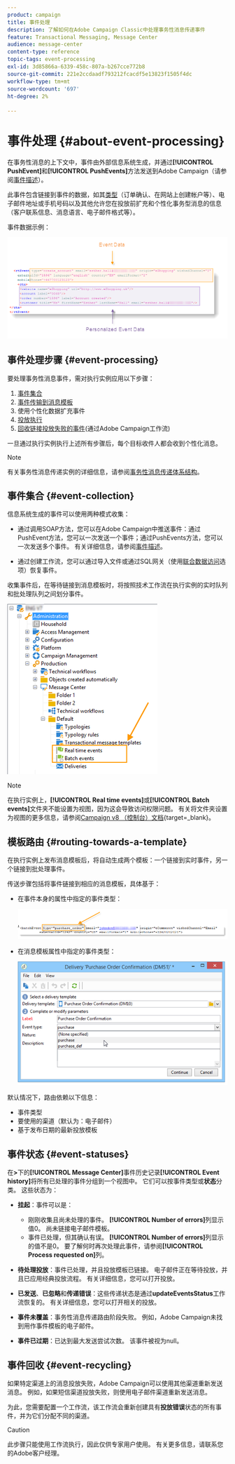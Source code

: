 ```yaml
---
product: campaign
title: 事件处理
description: 了解如何在Adobe Campaign Classic中处理事务性消息传递事件
feature: Transactional Messaging, Message Center
audience: message-center
content-type: reference
topic-tags: event-processing
exl-id: 3d85866a-6339-458c-807a-b267cce772b8
source-git-commit: 221e2ccdaadf793212fcacdf5e13823f1505f4dc
workflow-type: tm+mt
source-wordcount: '697'
ht-degree: 2%

---
```


# 事件处理 {#about-event-processing}



在事务性消息的上下文中，事件由外部信息系统生成，并通过&#x200B;**[!UICONTROL PushEvent]**&#x200B;和&#x200B;**[!UICONTROL PushEvents]**&#x200B;方法发送到Adobe Campaign（请参阅[事件描述](../../message-center/using/event-description.md)）。

此事件包含链接到事件的数据，如其[类型](../../message-center/using/creating-event-types.md)（订单确认、在网站上创建帐户等）、电子邮件地址或手机号码以及其他允许您在投放前扩充和个性化事务型消息的信息（客户联系信息、消息语言、电子邮件格式等）。

事件数据示例：

![](assets/messagecenter_events_request_001.png)

## 事件处理步骤 {#event-processing}

要处理事务性消息事件，需对执行实例应用以下步骤：

1. [事件集合](#event-collection)
1. [事件传输到消息模板](#routing-towards-a-template)
1. 使用个性化数据扩充事件
1. [投放执行](../../message-center/using/delivery-execution.md)
1. [回收链接投放失败的事件](#event-recycling)(通过Adobe Campaign工作流)

一旦通过执行实例执行上述所有步骤后，每个目标收件人都会收到个性化消息。

>[!NOTE]
>
>有关事务性消息传递实例的详细信息，请参阅[事务性消息传递体系结构](../../message-center/using/transactional-messaging-architecture.md)。


## 事件集合 {#event-collection}

信息系统生成的事件可以使用两种模式收集：

* 通过调用SOAP方法，您可以在Adobe Campaign中推送事件：通过PushEvent方法，您可以一次发送一个事件；通过PushEvents方法，您可以一次发送多个事件。 有关详细信息，请参阅[事件描述](../../message-center/using/event-description.md)。

* 通过创建工作流，您可以通过导入文件或通过SQL网关（使用[联合数据访问](../../installation/using/about-fda.md)选项）恢复事件。

收集事件后，在等待链接到消息模板时，将按照技术工作流在执行实例的实时队列和批处理队列之间划分事件。

![](assets/messagecenter_events_queues_001.png)

>[!NOTE]
>
>在执行实例上，**[!UICONTROL Real time events]**&#x200B;或&#x200B;**[!UICONTROL Batch events]**&#x200B;文件夹不能设置为视图，因为这会导致访问权限问题。 有关将文件夹设置为视图的更多信息，请参阅[Campaign v8 （控制台）文档](https://experienceleague.adobe.com/zh-hans/docs/campaign/campaign-v8/config/configuration/folders-and-views){target=_blank}。

## 模板路由 {#routing-towards-a-template}

在执行实例上发布消息模板后，将自动生成两个模板：一个链接到实时事件，另一个链接到批处理事件。

传送步骤包括将事件链接到相应的消息模板，具体基于：

* 在事件本身的属性中指定的事件类型：

  ![](assets/messagecenter_event_type_001.png)

* 在消息模板属性中指定的事件类型：

  ![](assets/messagecenter_event_type_002.png)

默认情况下，路由依赖以下信息：

* 事件类型
* 要使用的渠道（默认为：电子邮件）
* 基于发布日期的最新投放模板

## 事件状态 {#event-statuses}

在&#x200B;**>**&#x200B;下的&#x200B;**[!UICONTROL Message Center]**&#x200B;事件历史记录&#x200B;**[!UICONTROL Event history]**&#x200B;将所有已处理的事件分组到一个视图中。 它们可以按事件类型或&#x200B;**状态**&#x200B;分类。 这些状态为：

* **挂起**：事件可以是：

   * 刚刚收集且尚未处理的事件。 **[!UICONTROL Number of errors]**&#x200B;列显示值0。 尚未链接电子邮件模板。
   * 事件已处理，但其确认有误。 **[!UICONTROL Number of errors]**&#x200B;列显示的值不是0。 要了解何时再次处理此事件，请参阅&#x200B;**[!UICONTROL Process requested on]**&#x200B;列。

* **待处理投放**：事件已处理，并且投放模板已链接。 电子邮件正在等待投放，并且已应用经典投放流程。 有关详细信息，您可以打开投放。
* **已发送**、**已忽略**&#x200B;和&#x200B;**传递错误**：这些传递状态是通过&#x200B;**updateEventsStatus**&#x200B;工作流恢复的。 有关详细信息，您可以打开相关的投放。
* **事件未覆盖**：事务性消息传递路由阶段失败。 例如，Adobe Campaign未找到用作事件模板的电子邮件。
* **事件已过期**：已达到最大发送尝试次数。 该事件被视为null。

## 事件回收 {#event-recycling}

如果特定渠道上的消息投放失败，Adobe Campaign可以使用其他渠道重新发送消息。 例如，如果短信渠道投放失败，则使用电子邮件渠道重新发送消息。

为此，您需要配置一个工作流，该工作流会重新创建具有&#x200B;**投放错误**&#x200B;状态的所有事件，并为它们分配不同的渠道。

>[!CAUTION]
>
>此步骤只能使用工作流执行，因此仅供专家用户使用。 有关更多信息，请联系您的Adobe客户经理。